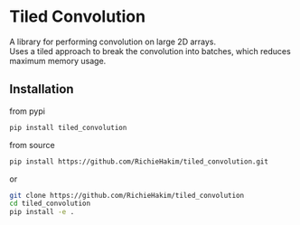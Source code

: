 # Tiled Convolution
A library for performing convolution on large 2D arrays. \
Uses a tiled approach to break the convolution into batches, which reduces maximum memory usage.

## Installation
from pypi
```bash
pip install tiled_convolution
```
from source
```bash
pip install https://github.com/RichieHakim/tiled_convolution.git
```
or
```bash
git clone https://github.com/RichieHakim/tiled_convolution
cd tiled_convolution
pip install -e .
```
